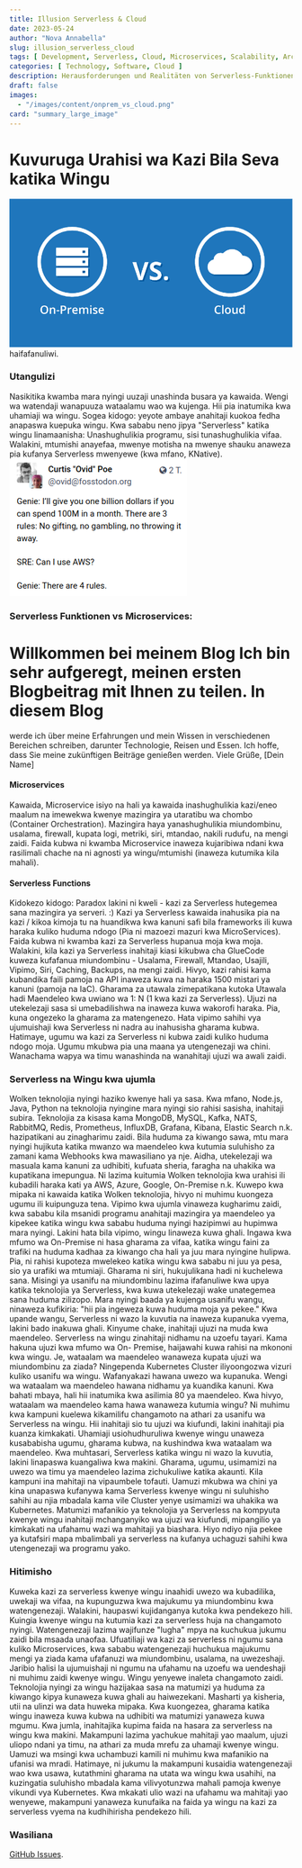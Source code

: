 ```yaml
---
title: Illusion Serverless & Cloud
date: 2023-05-24
author: "Nova Annabella"
slug: illusion_serverless_cloud
tags: [ Development, Serverless, Cloud, Microservices, Scalability, Architecture, Infrastructure ]
categories: [ Technology, Software, Cloud ]
description: Herausforderungen und Realitäten von Serverless-Funktionen in der Cloud. Wertvolle Einblicke für Unternehmen, die eine Migration zur Cloud in Erwägung ziehen.
draft: false
images:
  - "/images/content/onprem_vs_cloud.png"
card: "summary_large_image"
---
```




# Kuvuruga Urahisi wa Kazi Bila Seva katika Wingu

![aws_costs_twitter_1](/images/content/onprem_vs_cloud.png) haifafanuliwi.

### Utangulizi

Nasikitika kwamba mara nyingi uuzaji unashinda busara ya kawaida. Wengi wa watendaji wanapuuza wataalamu wao wa kujenga.
Hii pia inatumika kwa uhamiaji wa wingu. Sogea kidogo: yeyote ambaye anahitaji kuokoa fedha anapaswa kuepuka wingu. Kwa
sababu neno jipya "Serverless" katika wingu linamaanisha: Unashughulikia programu, sisi tunashughulikia vifaa. Walakini,
mtumishi anayefaa, mwenye motisha na mwenye shauku anaweza pia kufanya Serverless mwenyewe (kwa mfano, KNative).
![aws_costs_twitter_1](/images/content/aws_costs_twitter_1.png)

### Serverless Funktionen vs Microservices:

# Willkommen bei meinem Blog Ich bin sehr aufgeregt, meinen ersten Blogbeitrag mit Ihnen zu teilen. In diesem Blog
werde ich über meine Erfahrungen und mein Wissen in verschiedenen Bereichen schreiben, darunter Technologie, Reisen und
Essen. Ich hoffe, dass Sie meine zukünftigen Beiträge genießen werden. Viele Grüße, [Dein Name]

#### Microservices

Kawaida, Microservice isiyo na hali ya kawaida inashughulikia kazi/eneo maalum na imewekwa kwenye mazingira ya utaratibu
wa chombo (Container Orchestration). Mazingira haya yanashughulikia miundombinu, usalama, firewall, kupata logi,
metriki, siri, mtandao, nakili rudufu, na mengi zaidi. Faida kubwa ni kwamba Microservice inaweza kujaribiwa ndani kwa
rasilimali chache na ni agnosti ya wingu/mtumishi (inaweza kutumika kila mahali).

#### Serverless Functions

Kidokezo kidogo: Paradox lakini ni kweli - kazi za Serverless hutegemea sana mazingira ya serveri. :) Kazi ya Serverless
kawaida inahusika pia na kazi / kikoa kimoja tu na huandikwa kwa kanuni safi bila frameworks ili kuwa haraka kuliko
huduma ndogo (Pia ni mazoezi mazuri kwa MicroServices). Faida kubwa ni kwamba kazi za Serverless hupanua moja kwa moja.
Walakini, kila kazi ya Serverless inahitaji kiasi kikubwa cha GlueCode kuweza kufafanua miundombinu - Usalama, Firewall,
Mtandao, Usajili, Vipimo, Siri, Caching, Backups, na mengi zaidi. Hivyo, kazi rahisi kama kubandika faili pamoja na API
inaweza kuwa na haraka 1500 mistari ya kanuni (pamoja na IaC). Gharama za utawala zimepatikana kutoka Utawala hadi
Maendeleo kwa uwiano wa 1: N (1 kwa kazi za Serverless). Ujuzi na utekelezaji sasa si umebadilishwa na inaweza kuwa
wakorofi haraka. Pia, kuna ongezeko la gharama za matengenezo. Hata vipimo sahihi vya ujumuishaji kwa Serverless ni
nadra au inahusisha gharama kubwa. Hatimaye, ugumu wa kazi za Serverless ni kubwa zaidi kuliko huduma ndogo moja. Ugumu
mkubwa pia una maana ya utengenezaji wa chini. Wanachama wapya wa timu wanashinda na wanahitaji ujuzi wa awali zaidi.

### Serverless na Wingu kwa ujumla

Wolken teknolojia nyingi haziko kwenye hali ya sasa. Kwa mfano, Node.js, Java, Python na teknolojia nyingine mara nyingi
sio rahisi sasisha, inahitaji subira. Teknolojia za kisasa kama MongoDB, MySQL, Kafka, NATS, RabbitMQ, Redis,
Prometheus, InfluxDB, Grafana, Kibana, Elastic Search n.k. hazipatikani au zinagharimu zaidi. Bila huduma za kiwango
sawa, mtu mara nyingi hujikuta katika mwanzo wa maendeleo kwa kutumia suluhisho za zamani kama Webhooks kwa mawasiliano
ya nje. Aidha, utekelezaji wa masuala kama kanuni za udhibiti, kufuata sheria, faragha na uhakika wa kupatikana
imepungua. Ni lazima kuitumia Wolken teknolojia kwa urahisi ili kubadili haraka kati ya AWS, Azure, Google, On-Premise
n.k. Kuwepo kwa mipaka ni kawaida katika Wolken teknolojia, hivyo ni muhimu kuongeza ugumu ili kuipunguza tena. Vipimo
kwa ujumla vinaweza kugharimu zaidi, kwa sababu kila msanidi programu anahitaji mazingira ya maendeleo ya kipekee katika
wingu kwa sababu huduma nyingi hazipimwi au hupimwa mara nyingi. Lakini hata bila vipimo, wingu linaweza kuwa ghali.
Ingawa kwa mfumo wa On-Premise ni hasa gharama za vifaa, katika wingu faini za trafiki na huduma kadhaa za kiwango cha
hali ya juu mara nyingine hulipwa. Pia, ni rahisi kupoteza mwelekeo katika wingu kwa sababu ni juu ya pesa, sio ya
urafiki wa mtumiaji. Gharama ni siri, hukujulikana hadi ni kuchelewa sana. Misingi ya usanifu na miundombinu lazima
ifafanuliwe kwa upya katika teknolojia ya Serverless, kwa kuwa utekelezaji wake unategemea sana huduma zilizopo. Mara
nyingi baada ya kujenga usanifu wangu, ninaweza kufikiria: "hii pia ingeweza kuwa huduma moja ya pekee." Kwa upande
wangu, Serverless ni wazo la kuvutia na inaweza kupanuka vyema, lakini bado inakuwa ghali. Kinyume chake, inahitaji
ujuzi na muda kwa maendeleo. Serverless na wingu zinahitaji nidhamu na uzoefu tayari. Kama hakuna ujuzi kwa mfumo wa On-
Premise, haijawahi kuwa rahisi na mkononi kwa wingu. Je, wataalam wa maendeleo wanaweza kupata ujuzi wa miundombinu za
ziada? Ningependa Kubernetes Cluster iliyoongozwa vizuri kuliko usanifu wa wingu. Wafanyakazi hawana uwezo wa kupanuka.
Wengi wa wataalam wa maendeleo hawana nidhamu ya kuandika kanuni. Kwa bahati mbaya, hali hii inatumika kwa asilimia 80
ya maendeleo. Kwa hivyo, wataalam wa maendeleo kama hawa wanaweza kutumia wingu? Ni muhimu kwa kampuni kuelewa
kikamilifu changamoto na athari za usanifu wa Serverless na wingu. Hii inahitaji sio tu ujuzi wa kiufundi, lakini
inahitaji pia kuanza kimkakati. Uhamiaji usiohudhuruliwa kwenye wingu unaweza kusababisha ugumu, gharama kubwa, na
kushindwa kwa wataalam wa maendeleo. Kwa muhtasari, Serverless katika wingu ni wazo la kuvutia, lakini linapaswa
kuangaliwa kwa makini. Gharama, ugumu, usimamizi na uwezo wa timu ya maendeleo lazima zichukuliwe katika akaunti. Kila
kampuni ina mahitaji na vipaumbele tofauti. Uamuzi mkubwa wa chini ya kina unapaswa kufanywa kama Serverless kwenye
wingu ni suluhisho sahihi au njia mbadala kama vile Cluster yenye usimamizi wa uhakika wa Kubernetes. Matumizi mafanikio
ya teknolojia ya Serverless na kompyuta kwenye wingu inahitaji mchanganyiko wa ujuzi wa kiufundi, mipangilio ya
kimkakati na ufahamu wazi wa mahitaji ya biashara. Hiyo ndiyo njia pekee ya kutafsiri mapa mbalimbali ya serverless na
kufanya uchaguzi sahihi kwa utengenezaji wa programu yako.

### Hitimisho

Kuweka kazi za serverless kwenye wingu inaahidi uwezo wa kubadilika, uwekaji wa vifaa, na kupunguzwa kwa majukumu ya
miundombinu kwa watengenezaji. Walakini, haupaswi kujidanganya kutoka kwa pendekezo hili. Kuingia kwenye wingu na
kutumia kazi za serverless huja na changamoto nyingi. Watengenezaji lazima wajifunze "lugha" mpya na kuchukua jukumu
zaidi bila msaada unaofaa. Ufuatiliaji wa kazi za serverless ni ngumu sana kuliko Microservices, kwa sababu
watengenezaji huchukua majukumu mengi ya ziada kama ufafanuzi wa miundombinu, usalama, na uwezeshaji. Jaribio halisi la
ujumuishaji ni ngumu na ufahamu na uzoefu wa uendeshaji ni muhimu zaidi kwenye wingu. Wingu yenyewe inaleta changamoto
zaidi. Teknolojia nyingi za wingu hazijakaa sasa na matumizi ya huduma za kiwango kipya kunaweza kuwa ghali au
haiwezekani. Masharti ya kisheria, utii na ulinzi wa data huweka mipaka. Kwa kuongezea, gharama katika wingu inaweza
kuwa kubwa na udhibiti wa matumizi yanaweza kuwa mgumu. Kwa jumla, inahitajika kupima faida na hasara za serverless na
wingu kwa makini. Makampuni lazima yachukue mahitaji yao maalum, ujuzi uliopo ndani ya timu, na athari za muda mrefu za
uhamaji kwenye wingu. Uamuzi wa msingi kwa uchambuzi kamili ni muhimu kwa mafanikio na ufanisi wa mradi. Hatimaye, ni
jukumu la makampuni kusaidia watengenezaji wao kwa usawa, kutathmini gharama na utata wa wingu kwa usahihi, na
kuzingatia suluhisho mbadala kama vilivyotunzwa mahali pamoja kwenye vikundi vya Kubernetes. Kwa mkakati ulio wazi na
ufahamu wa mahitaji yao wenyewe, makampuni yanaweza kunufaika na faida ya wingu na kazi za serverless vyema na
kudhihirisha pendekezo hili.

### Wasiliana

[GitHub Issues](https://github.com/NovaAnnabella/the_unspoken/issues/new/choose).
